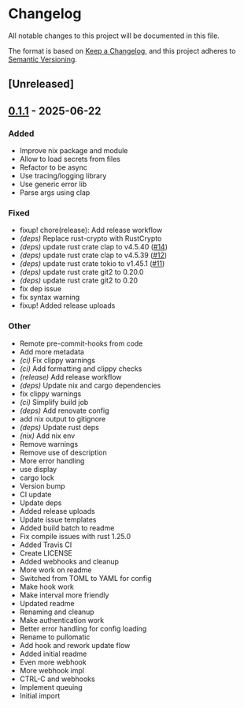 # Changelog

All notable changes to this project will be documented in this file.

The format is based on [Keep a Changelog](https://keepachangelog.com/en/1.0.0/),
and this project adheres to [Semantic Versioning](https://semver.org/spec/v2.0.0.html).

## [Unreleased]

## [0.1.1](https://github.com/fooker/pullomatic/compare/v0.1.0...v0.1.1) - 2025-06-22

### Added

- Improve nix package and module
- Allow to load secrets from files
- Refactor to be async
- Use tracing/logging library
- Use generic error lib
- Parse args using clap

### Fixed

- fixup! chore(release): Add release workflow
- *(deps)* Replace rust-crypto with RustCrypto
- *(deps)* update rust crate clap to v4.5.40 ([#14](https://github.com/fooker/pullomatic/pull/14))
- *(deps)* update rust crate clap to v4.5.39 ([#12](https://github.com/fooker/pullomatic/pull/12))
- *(deps)* update rust crate tokio to v1.45.1 ([#11](https://github.com/fooker/pullomatic/pull/11))
- *(deps)* update rust crate git2 to 0.20.0
- *(deps)* update rust crate git2 to 0.20
- fix dep issue
- fix syntax warning
- fixup! Added release uploads

### Other

- Remote pre-commit-hooks from code
- Add more metadata
- *(ci)* Fix clippy warnings
- *(ci)* Add formatting and clippy checks
- *(release)* Add release workflow
- *(deps)* Update nix and cargo dependencies
- fix clippy warnings
- *(ci)* Simplify build job
- *(deps)* Add renovate config
- add nix output to gitignore
- *(deps)* Update rust deps
- *(nix)* Add nix env
- Remove warnings
- Remove use of description
- More error handling
- use display
- cargo lock
- Version bump
- CI update
- Update deps
- Added release uploads
- Update issue templates
- Added build batch to readme
- Fix compile issues with rust 1.25.0
- Added Travis CI
- Create LICENSE
- Added webhooks and cleanup
- More work on readme
- Switched from TOML to YAML for config
- Make hook work
- Make interval more friendly
- Updated readme
- Renaming and cleanup
- Make authentication work
- Better error handling for config loading
- Rename to pullomatic
- Add hook and rework update flow
- Added initial readme
- Even more webhook
- More webhook impl
- CTRL-C and webhooks
- Implement queuing
- Initial import
